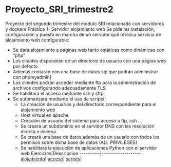 # Proyecto_SRI_trimestre2
Proyecto del segundo trimestre del modulo SRI relacionado con servidores y dockers
Práctica 1- Servidor alojamiento web
Se pide las instalación, configuración y puesta en marcha de un servidor que ofrezca servicio de alojamiento web configurable:

- Se dará alojamiento a páginas web tanto estáticas como dinámicas con “php”
- Los clientes dispondrán de un directorio de usuario con una página web por defecto.
- Además contarán con una base de datos sql que podrán administrar con phpmyadmin]
- Los clientes podrán acceder mediante ftp para la administración de archivos configurando adecuadamente TLS
- Se habilitará el acceso mediante ssh y sftp.
- Se automatizará mediante el uso de scripts:
  - La creación de usuarios y del directorio correspondiente para el alojamiento web
  - Host virtual en apache
  - Creación de usuario del sistema para acceso a ftp, ssh …
  - Se creará un subdominio en el servidor DNS con las resolución directa e inversa
  - Se creará una base de datos además de un usuario con todos los permisos sobre dicha base de datos (ALL PRIVILEGES)
  - Se habilitará la ejecución de aplicaciones Python con el servidor web 
Ejercicios|Descripcion
----------|-------------------
[alojamiento](/ProyectoSRI2/Alojamiento.md)|
[acceso](/ProyectoSRI2/ssh_ftp_tls.md)|
[scripts](/ProyectoSRI2/scripts.md)|
